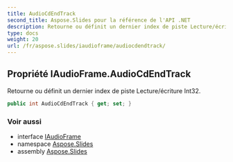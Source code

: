 ```yaml
---
title: AudioCdEndTrack
second_title: Aspose.Slides pour la référence de l'API .NET
description: Retourne ou définit un dernier index de piste Lecture/écriture Int32.
type: docs
weight: 20
url: /fr/aspose.slides/iaudioframe/audiocdendtrack/
---
```


## Propriété IAudioFrame.AudioCdEndTrack

Retourne ou définit un dernier index de piste Lecture/écriture Int32.

```csharp
public int AudioCdEndTrack { get; set; }
```

### Voir aussi

* interface [IAudioFrame](../../iaudioframe)
* namespace [Aspose.Slides](../../iaudioframe)
* assembly [Aspose.Slides](../../../)

<!-- NE PAS EDITER : généré par xmldocmd pour Aspose.Slides.dll -->